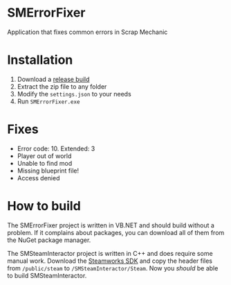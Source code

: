 # SMErrorFixer
Application that fixes common errors in Scrap Mechanic

# Installation
1. Download a [release build](https://github.com/TechnologicNick/SMErrorFixer/releases)
2. Extract the zip file to any folder
3. Modify the `settings.json` to your needs
4. Run `SMErrorFixer.exe`

# Fixes
* Error code: 10. Extended: 3
* Player out of world
* Unable to find mod
* Missing blueprint file!
* Access denied

# How to build
The SMErrorFixer project is written in VB.NET and should build without a problem. If it complains about packages, you can download all of them from the NuGet package manager.

The SMSteamInteractor project is written in C++ and does require some manual work.
Download the [Steamworks SDK](https://partner.steamgames.com/downloads/list) and copy the header files from `/public/steam` to `/SMSteamInteractor/Steam`.
Now you *should* be able to build SMSteamInteractor.
